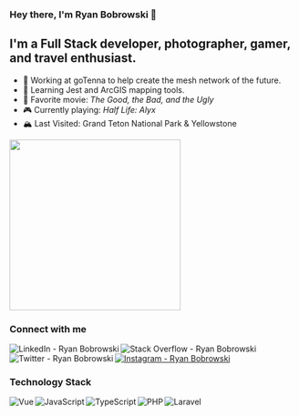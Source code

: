 ### Hey there, I'm Ryan Bobrowski 👋


## I'm a Full Stack developer, photographer, gamer, and travel enthusiast.

- 🔭 Working at goTenna to help create the mesh network of the future.
- 🌱 Learning Jest and ArcGIS mapping tools.
- 🎥 Favorite movie: _The Good, the Bad, and the Ugly_
- 🎮 Currently playing: _Half Life: Alyx_
- 🏔️ Last Visited: Grand Teton National Park & Yellowstone

<img width="300px" src="https://scontent-lga3-1.cdninstagram.com/v/t51.2885-15/sh0.08/e35/s750x750/122801591_988778334931107_6189160066516388896_n.jpg?_nc_ht=scontent-lga3-1.cdninstagram.com&_nc_cat=103&_nc_ohc=wT0KXuwmkkUAX8d0P1K&tp=24&oh=17d7ab450dbff6af193d33ff7defdff5&oe=5FDE3AF3" />


### Connect with me

<a href="https://www.linkedin.com/in/ryan-bobrowski-96864016/"><img align="left" alt="LinkedIn - Ryan Bobrowski" src="https://img.shields.io/badge/linkedin-%230077B5.svg?&style=for-the-badge&logo=linkedin&logoColor=white" /></a>

<a href="https://stackoverflow.com/users/918065/ryan-bobrowski?tab=profile"><img align="left" alt="Stack Overflow - Ryan Bobrowski" src="https://img.shields.io/badge/stack%20overflow-FE7A16?logo=stack-overflow&logoColor=white&style=for-the-badge" /></a>

<a href="https://twitter.com/rbob86"><img align="left" alt="Twitter - Ryan Bobrowski" src="https://img.shields.io/badge/twitter-%231DA1F2.svg?&style=for-the-badge&logo=twitter&logoColor=white" /></a>

<a href="https://www.instagram.com/itstrueimryan/"><img alt="Instagram - Ryan Bobrowski" src="https://img.shields.io/badge/instagram-%23E4405F.svg?&style=for-the-badge&logo=instagram&logoColor=white" /></a>



### Technology Stack

<img align="left" alt="Vue" src="https://img.shields.io/badge/vuejs%20-%2335495e.svg?&style=for-the-badge&logo=vue.js&logoColor=%234FC08D" />

<img align="left" alt="JavaScript" src="https://img.shields.io/badge/javascript%20-%23323330.svg?&style=for-the-badge&logo=javascript&logoColor=%23F7DF1E" />

<img align="left" alt="TypeScript" src="https://img.shields.io/badge/typescript%20-%23007ACC.svg?&style=for-the-badge&logo=typescript&logoColor=white" />

<img align="left" alt="PHP" src="https://img.shields.io/badge/php-%23777BB4.svg?&style=for-the-badge&logo=php&logoColor=white" />

<img alt="Laravel" src="https://img.shields.io/badge/laravel%20-%23FF2D20.svg?&style=for-the-badge&logo=laravel&logoColor=white" />

